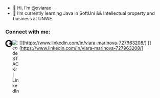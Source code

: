 - 👋 Hi, I’m @xviarax
- 👀 I’m currently learning Java in SoftUni && Intellectual property and business at UNWE.


### Connect with me:
[<img align="left" alt="codeSTACKr.com" width="22px" src="https://raw.githubusercontent.com/iconic/open-iconic/master/svg/globe.svg" />][https://www.linkedin.com/in/viara-marinova-727963208/]
[<img align="left" alt="codeSTACKr | LinkedIn" width="22px" src="https://cdn.jsdelivr.net.com/npm/simple-icons@v3/icons/linkedin.svg" />][https://www.linkedin.com/in/viara-marinova-727963208/]
      
      
<!---
xviarax/xviarax is a ✨ special ✨ repository because its `README.md` (this file) appears on your GitHub profile.
You can click the Preview link to take a look at your changes.
--->
